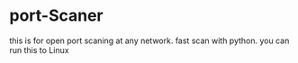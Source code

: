 # port-Scaner
this is for open port scaning at any network. fast scan with python. 
you can run this to Linux 
